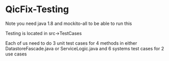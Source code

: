 # QicFix-Testing
Note you need java 1.8 and mockito-all to be able to run this

Testing is located in src->TestCases

Each of us need to do 3 unit test cases for 4 methods in either DatastoreFascade.java or ServiceLogic.java and 6 systems test cases for 2 use cases

